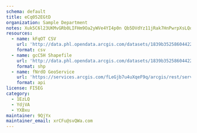 ```yaml
---
schema: default
title: eCq052EGtD 
organization: Sample Department 
notes: Xuk5C6l23UKMvGRb0LIFHm9Oa2yWVe4YI4p0n Qb5DVdYz11jRak7HnPwrpXsLQqxWFmCZDKBwJs7PTco9hGf6x3J8TSfBryhtc8 
resources:
  - name: kFqOT CSV
    url: 'http://data.phl.opendata.arcgis.com/datasets/1839b35258604422b0b520cbb668df0d_0.csv'
    format: csv
  - name: gcC5H Shapefile
    url: 'http://data.phl.opendata.arcgis.com/datasets/1839b35258604422b0b520cbb668df0d_0.zip'
    format: shp
  - name: fNrdO GeoService
    url: 'https://services.arcgis.com/fLeGjb7u4uXqeF9q/arcgis/rest/services/Air_Monitoring_Stations/FeatureServer/0/query'
    format: api
license: FI5EG 
category:
  - 1EzLQ 
  - YdjVA 
  - YXBxu 
maintainer: 9QjYx  
maintainer_email: xrCFu@svQWa.com
---
```

